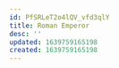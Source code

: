 ```yaml
---
id: PfSRLeT2o4lQV_vfd3qlY
title: Roman Emperor
desc: ''
updated: 1639759165198
created: 1639759165198
---
```


